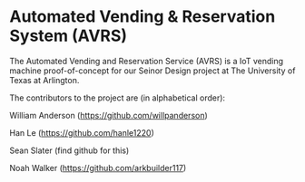 # Automated Vending & Reservation System (AVRS)

The Automated Vending and Reservation Service (AVRS) is a IoT vending machine proof-of-concept for our Seinor Design project at The University of Texas at Arlington. 

The contributors to the project are (in alphabetical order):

William Anderson (https://github.com/willpanderson)

Han Le (https://github.com/hanle1220)

Sean Slater (find github for this)

Noah Walker (https://github.com/arkbuilder117)


